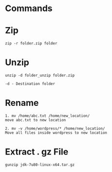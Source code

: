 # Commands

# Zip
```
zip -r folder.zip folder
```

# Unzip
```
unzip -d folder_unzip folder.zip

-d - Destination folder
```

# Rename
```
1. mv /home/abc.txt /home/new_location/
move abc.txt to new location

2. mv -v /home/wordpress/* /home/new_location/
Move all files inside wordpress to new location

```

# Extract . gz File
```
gunzip jdk-7u80-linux-x64.tar.gz
```
